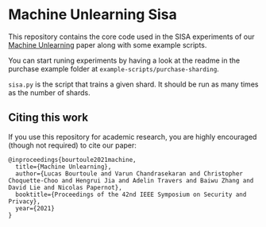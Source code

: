 # Machine Unlearning Sisa

This repository contains the core code used in the SISA experiments of our [Machine Unlearning](https://arxiv.org/abs/1912.03817) paper along with some example scripts.

You can start runing experiments by having a look at the readme in the purchase example folder at ``example-scripts/purchase-sharding``.

``sisa.py`` is the script that trains a given shard. It should be run as many times as the number of shards.

## Citing this work

If you use this repository for academic research, you are highly encouraged
(though not required) to cite our paper:

```
@inproceedings{bourtoule2021machine,
  title={Machine Unlearning},
  author={Lucas Bourtoule and Varun Chandrasekaran and Christopher Choquette-Choo and Hengrui Jia and Adelin Travers and Baiwu Zhang and David Lie and Nicolas Papernot},
  booktitle={Proceedings of the 42nd IEEE Symposium on Security and Privacy},
  year={2021}
}
```
